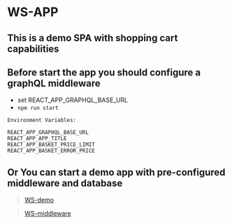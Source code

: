 # WS-APP

## This is a demo SPA with shopping cart capabilities

## Before start the app you should configure a graphQL middleware

- set REACT_APP_GRAPHQL_BASE_URL
- `npm run start`

```
Environment Variables:

REACT_APP_GRAPHQL_BASE_URL
REACT_APP_APP_TITLE
REACT_APP_BASKET_PRICE_LIMIT
REACT_APP_BASKET_ERROR_PRICE
```

## Or You can start a demo app with pre-configured middleware and database

> [WS-demo](https://github.com/kocsmarb/ws-demo)

> [WS-middleware](https://github.com/kocsmarb/ws-middleware)
